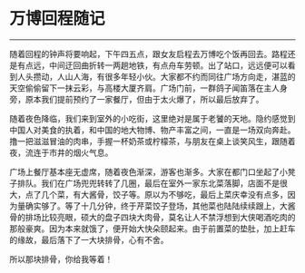 <!--
 * @Author: 蔡鑫 1058360098@qq.com
 * @Date: 2024-07-10 16:30:21
 * @LastEditors: 蔡鑫 1058360098@qq.com
 * @LastEditTime: 2024-07-10 16:30:28
 * @FilePath: \docsify\docs\articles\journey\j7.md
 * @Description: 这是默认设置,请设置`customMade`, 打开koroFileHeader查看配置 进行设置: https://github.com/OBKoro1/koro1FileHeader/wiki/%E9%85%8D%E7%BD%AE
-->
# 万博回程随记
---

随着回程的钟声将要响起，下午四五点，跟女友启程去万博吃个饭再回去。路程还是有点远，中间迂回曲折转一两趟地铁，有点舟车劳顿。出了站口，远远便可以看到人头攒动，人山人海，有很多年轻小伙。大家都不约而同往广场方向走，湛蓝的天空偷偷留下一抹云彩，与高楼大厦齐肩。广场门前，一群鸽子闻笛落在主人身旁，原本我们提前预约了一家餐厅，但由于太火爆了，所以最后放弃了。

随着夜色降临，我们来到室外的小吃街，这里绝对是属于老饕的天地。隐约感觉到中国人对美食的执着，和中国的地大物博、物产丰富之间，一直是一场双向奔赴。撸一把滋滋冒油的肉串，手握一杯奶茶或柠檬茶，与朋友在桌上谈笑风生，跟随着夜，流连于市井的烟火气息。

广场上餐厅基本座无虚席，随着夜色渐深，游客也渐多。大家在都门口坐起了小凳子排队。我们在广场兜兜转转了几圈，最后在室外一家东北菜落脚，店面不是很大，点了几个菜，有大酱骨，饺子等。原以为不够吃，最后上菜庆幸没有点多，因为量确实够了。等了十几分钟，终于芹菜饺子登场，其他菜也陆陆续续跟上，大酱骨的排场比较亮眼，硕大的盘子四块大肉骨，莫名让人不禁浮想到大侠喝酒吃肉的那般豪爽。因为本来就饿了，便开始大快朵颐起来。由于前置菜的垫肚，加上赶车的缘故，最后落下了一大块排骨，心有不舍。

所以那块排骨，你给我等着！